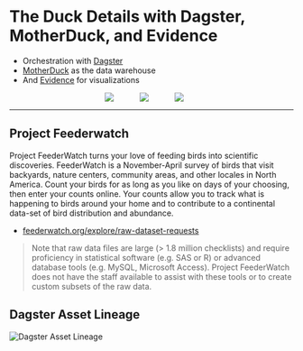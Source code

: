 # The Duck Details with Dagster, MotherDuck, and Evidence


- Orchestration with [Dagster](https://dagster.io/)
- [MotherDuck](https://motherduck.com/) as the data warehouse
- And [Evidence](https://evidence.dev/) for visualizations

<div style="display: flex; justify-content: center;">
  <img src="/logos/dagster.svg" style="flex: 1; max-width: 52px; margin-right: 10px;">
  <img src="/logos/motherduck.svg" style="flex: 1; max-width: 52px; margin-right: 10px;">
  <img src="/logos/evidence.svg" style="flex: 1; max-width: 42px;">
</div>

---

## Project Feederwatch

Project FeederWatch turns your love of feeding birds into scientific discoveries. FeederWatch is a November-April survey of birds that visit backyards, nature centers, community areas, and other locales in North America. Count your birds for as long as you like on days of your choosing, then enter your counts online. Your counts allow you to track what is happening to birds around your home and to contribute to a continental data-set of bird distribution and abundance.

- [feederwatch.org/explore/raw-dataset-requests](https://feederwatch.org/explore/raw-dataset-requests/)

> Note that raw data files are large (> 1.8 million checklists) and require proficiency in statistical software (e.g. SAS or R) or advanced database tools (e.g. MySQL, Microsoft Access). Project FeederWatch does not have the staff available to assist with these tools or to create custom subsets of the raw data.

## Dagster Asset Lineage

![Dagster Asset Lineage](/asset-graph.png)
